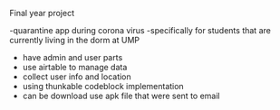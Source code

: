 Final year project

-quarantine app during corona virus 
-specifically for students that are currently living in the dorm at UMP
- have admin and user parts
- use airtable to manage data
- collect user info and location
- using thunkable codeblock implementation
- can be download use apk file that were sent to email
